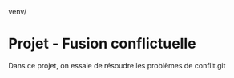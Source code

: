 venv/
# Projet - Fusion conflictuelle

Dans ce projet, on essaie de résoudre les problèmes de conflit.git